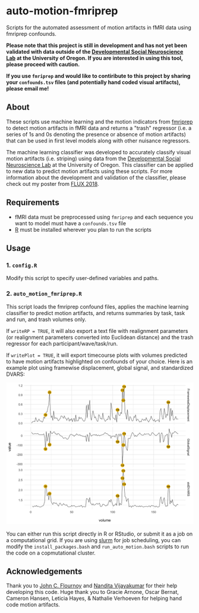 # auto-motion-fmriprep
Scripts for the automated assessment of motion artifacts in fMRI data using fmriprep confounds.

**Please note that this project is still in development and has not yet been validated with data outside of the [Developmental Social Neuroscience Lab](https://github.com/dsnlab) at the University of Oregon. If you are interested in using this tool, please proceed with caution.**


**If you use `fmriprep` and would like to contiribute to this project by sharing your `confounds.tsv` files (and potentially hand coded visual artifacts), please email me!**

## About
These scripts use machine learning and the motion indicators from [fmriprep](https://github.com/poldracklab/fmriprep) to detect motion artifacts in fMRI data and returns a "trash" regressor (i.e. a series of 1s and 0s denoting the presence or absence of motion artifacts) that can be used in first level models along with other nuisance regressors. 

The machine learning classifier was developed to accurately classify visual motion artifacts (i.e. striping) using data from the [Developmental Social Neuroscience Lab](https://github.com/dsnlab) at the University of Oregon. This classifier can be applied to new data to predict motion artifacts using these scripts. For more information about the development and validation of the classifier, please check out my poster from [FLUX 2018](https://dcosme.github.io/cosme_flux_2018.pdf).

## Requirements
* fMRI data must be preprocessed using `fmriprep` and each sequence you want to model must have a `confounds.tsv` file
* [R](https://cran.r-project.org/) must be installed wherever you plan to run the scripts

## Usage
### 1. `config.R`
Modify this script to specify user-defined variables and paths.

### 2. `auto_motion_fmriprep.R`
This script loads the fmriprep confound files, applies the machine learning classifier to predict motion artifacts, and returns summaries by task, task and run, and trash volumes only. 

If `writeRP = TRUE`, it will also export a text file with realignment parameters (or realignment parameters converted into Euclidean distance) and the trash regressor for each participant/wave/task/run. 

If `writePlot = TRUE`, it will export timecourse plots with volumes predicted to have motion artifacts highlighted on confounds of your choice. Here is an example plot using framewise displacement, global signal, and standardized DVARS:

![example plot](example_plot.png)

You can either run this script directly in R or RStudio, or submit it as a job on a computational grid. If you are using [slurm](https://slurm.schedmd.com/) for job scheduling, you can modify the `install_packages.bash` and `run_auto_motion.bash` scripts to run the code on a copmutational cluster.

## Acknowledgements
Thank you to [John C. Flournoy](https://github.com/jflournoy) and [Nandita Vijayakumar](https://github.com/nandivij) for their help developing this code. Huge thank you to Gracie Arnone, Oscar Bernat, Cameron Hansen, Leticia Hayes, & Nathalie Verhoeven for helping hand code motion artifacts.